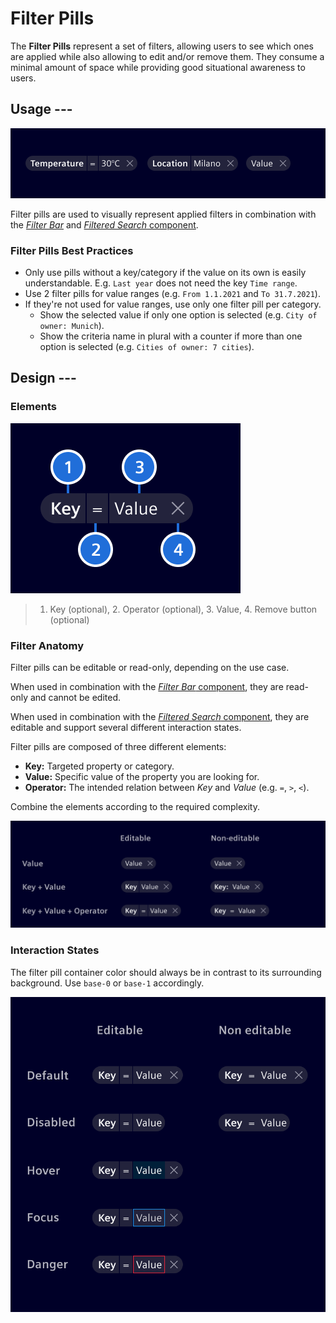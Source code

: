 # Filter Pills

The **Filter Pills** represent a set of filters, allowing users to see which
ones are applied while also allowing to edit and/or remove them. They consume a
minimal amount of space while providing good situational awareness to users.

## Usage ---

![Filter Pills](images/filter-pills.png)

Filter pills are used to visually represent applied filters in combination
with the [*Filter Bar*](filter-bar.md) and [*Filtered Search* component](filtered-search.md).

### Filter Pills Best Practices

- Only use pills without a key/category if the value on its own is easily
  understandable. E.g. `Last year` does not need the key `Time range`.
- Use 2 filter pills for value ranges (e.g. `From 1.1.2021` and `To 31.7.2021`).
- If they're not used for value ranges, use only one filter pill per category.
    - Show the selected value if only one option is selected (e.g.
      `City of owner: Munich`).
    - Show the criteria name in plural with a counter if more than one option is
      selected (e.g. `Cities of owner: 7 cities`).

## Design ---

### Elements

![Filter Pills - Elements](images/filter-pills-elements.png)

> 1. Key (optional), 2. Operator (optional), 3. Value, 4. Remove button
> (optional)

### Filter Anatomy

Filter pills can be editable or read-only, depending on the use case.

When used in combination with the [*Filter Bar* component](filter-bar.md), they
are read-only and cannot be edited.

When used in combination with the [*Filtered Search* component](filtered-search.md),
they are editable and support several different interaction states.

Filter pills are composed of three different elements:

- **Key:** Targeted property or category.
- **Value:** Specific value of the property you are looking for.
- **Operator:** The intended relation between *Key* and *Value* (e.g. `=`, `>`,
  `<`).

Combine the elements according to the required complexity.

![Filter Pills - Anatomy](images/filter-pills-anatomy.png)

### Interaction States

The filter pill container color should always be in contrast to its surrounding
background. Use `base-0` or `base-1` accordingly.

![Filter Pills - States](images/filter-pills-states.png)
